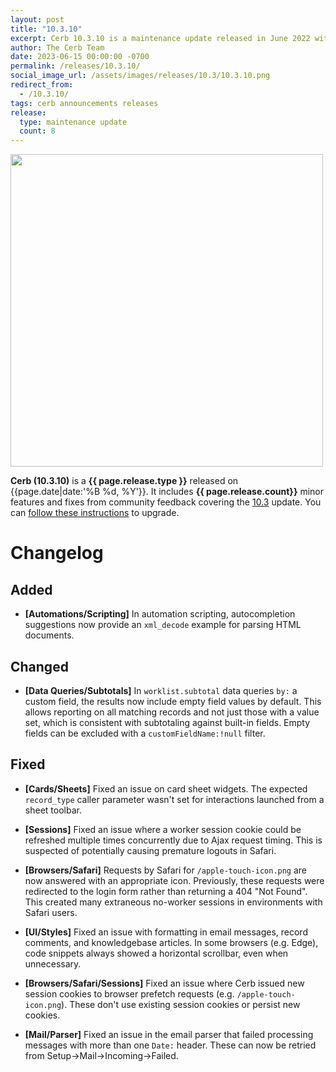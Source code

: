 ```yaml
---
layout: post
title: "10.3.10"
excerpt: Cerb 10.3.10 is a maintenance update released in June 2022 with 8 improvements from community feedback.
author: The Cerb Team
date: 2023-06-15 00:00:00 -0700
permalink: /releases/10.3.10/
social_image_url: /assets/images/releases/10.3/10.3.10.png
redirect_from:
  - /10.3.10/
tags: cerb announcements releases
release:
  type: maintenance update
  count: 8
---
```


<div class="cerb-screenshot">
<img src="{{page.social_image_url}}" class="screenshot" width="500">
</div>

**Cerb (10.3.10)** is a **{{ page.release.type }}** released on {{page.date|date:'%B %d, %Y'}}. It includes **{{ page.release.count}}** minor features and fixes from community feedback covering the [10.3](/releases/10.3/) update.  You can [follow these instructions](/docs/upgrading/) to upgrade.

# Changelog

## Added

* **[Automations/Scripting]** In automation scripting, autocompletion suggestions now provide an `xml_decode` example for parsing HTML documents.

## Changed

* **[Data Queries/Subtotals]** In `worklist.subtotal` data queries `by:` a custom field, the results now include empty field values by default. This allows reporting on all matching records and not just those with a value set, which is consistent with subtotaling against built-in fields. Empty fields can be excluded with a `customFieldName:!null` filter.

## Fixed

* **[Cards/Sheets]** Fixed an issue on card sheet widgets. The expected `record_type` caller parameter wasn't set for interactions launched from a sheet toolbar.
  
* **[Sessions]** Fixed an issue where a worker session cookie could be refreshed multiple times concurrently due to Ajax request timing. This is suspected of potentially causing premature logouts in Safari.

* **[Browsers/Safari]** Requests by Safari for `/apple-touch-icon.png` are now answered with an appropriate icon. Previously, these requests were redirected to the login form rather than returning a 404 "Not Found". This created many extraneous no-worker sessions in environments with Safari users.

* **[UI/Styles]** Fixed an issue with formatting in email messages, record comments, and knowledgebase articles. In some browsers (e.g. Edge), code snippets always showed a horizontal scrollbar, even when unnecessary.

* **[Browsers/Safari/Sessions]** Fixed an issue where Cerb issued new session cookies to browser prefetch requests (e.g. `/apple-touch-icon.png`). These don't use existing session cookies or persist new cookies.

* **[Mail/Parser]** Fixed an issue in the email parser that failed processing messages with more than one `Date:` header. These can now be retried from Setup->Mail->Incoming->Failed.